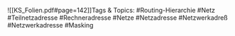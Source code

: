 
![[KS_Folien.pdf#page=142]]Tags & Topics:
   #Routing-Hierarchie
   #Netz
   #Teilnetzadresse
   #Rechneradresse
   #Netze
   #Netzadresse
   #Netzwerkadreß
   #Netzwerkadresse
   #Masking